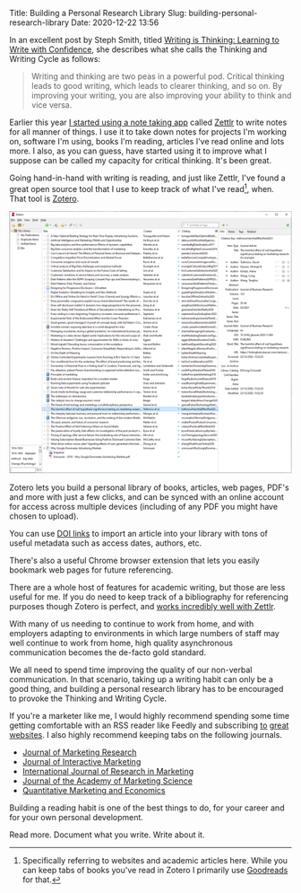 Title: Building a Personal Research Library
Slug: building-personal-research-library
Date: 2020-12-22 13:56

In an excellent post by Steph Smith, titled [Writing is Thinking: Learning to Write with Confidence](https://blog.stephsmith.io/learning-to-write-with-confidence/), she describes what she calls the Thinking and Writing Cycle as follows:

> Writing and thinking are two peas in a powerful pod. Critical thinking leads to good writing, which leads to clearer thinking, and so on. By improving your writing, you are also improving your ability to think and vice versa.

Earlier this year [I started using a note taking app](https://www.jacquescorbytuech.com/writing/zettlr-notes-zettlekasten.html) called [Zettlr](https://www.zettlr.com/) to write notes for all manner of things. I use it to take down notes for projects I'm working on, software I'm using, books I'm reading, articles I've read online and lots more. I also, as you can guess, have started using it to improve what I suppose can be called my capacity for critical thinking. It's been great.

Going hand-in-hand with writing is reading, and just like Zettlr, I've found a great open source tool that I use to keep track of what I've read[^1], when. That tool is [Zotero](https://www.zotero.org/).

[![Zotero](../images/post-images/Zotero.png)](../images/post-images/Zotero.png)

Zotero lets you build a personal library of books, articles, web pages, PDF's and more with just a few clicks, and can be synced with an online account for access across multiple devices (including of any PDF you might have chosen to upload).

You can use [DOI links](https://en.wikipedia.org/wiki/Digital_object_identifier) to import an article into your library with tons of useful metadata such as access dates, authors, etc.

There's also a useful Chrome browser extension that lets you easily bookmark web pages for future referencing.

There are a whole host of features for academic writing, but those are less useful for me. If you do need to keep track of a bibliography for referencing purposes though Zotero is perfect, and [works incredibly well with Zettlr](https://docs.zettlr.com/en/academic/citations/).

With many of us needing to continue to work from home, and with employers adapting to environments in which large numbers of staff may well continue to work from home, high quality asynchronous communication becomes the de-facto gold standard.

We all need to spend time improving the quality of our non-verbal communication. In that scenario, taking up a writing habit can only be a good thing, and building a personal research library has to be encouraged to provoke the Thinking and Writing Cycle.

If you're a marketer like me, I would highly recommend spending some time getting comfortable with an RSS reader like Feedly and subscribing [to](https://statmodeling.stat.columbia.edu/) [great](https://cxl.com/) [websites](https://wordtothewise.com/). I also highly recommend keeping tabs on the following journals.

* [Journal of Marketing Research](https://journals.sagepub.com/loi/mrja?ai=2b4&mi=ehikzz&af=R)
* [Journal of Interactive Marketing](https://www.sciencedirect.com/journal/journal-of-interactive-marketing)
* [International Journal of Research in Marketing](https://www.sciencedirect.com/journal/international-journal-of-research-in-marketing)
* [Journal of the Academy of Marketing Science](https://www.springer.com/journal/11747)
* [Quantitative Marketing and Economics](https://www.springer.com/journal/11129)

Building a reading habit is one of the best things to do, for your career and for your own personal development. 

Read more. Document what you write. Write about it.

[^1]: Specifically referring to websites and academic articles here. While you can keep tabs of books you've read in Zotero I primarily use [Goodreads](https://www.goodreads.com/user/show/86396018-jacques-corby-tuech) for that.